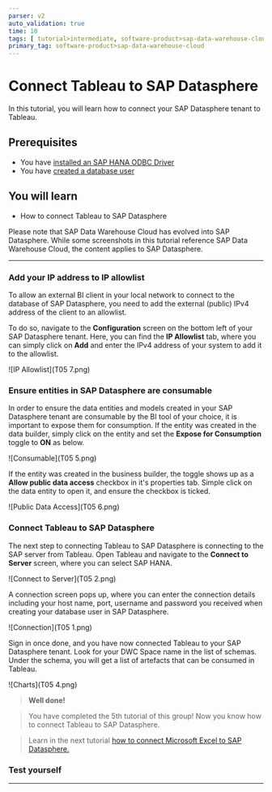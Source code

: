 ```yaml
---
parser: v2
auto_validation: true
time: 10
tags: [ tutorial>intermediate, software-product>sap-data-warehouse-cloud]
primary_tag: software-product>sap-data-warehouse-cloud
---
```


# Connect Tableau to SAP Datasphere
<!-- description --> In this tutorial, you will learn how to connect your SAP Datasphere tenant to Tableau.

## Prerequisites
  - You have [installed an SAP HANA ODBC Driver](data-warehouse-cloud-bi4-install-odbc)
  - You have [created a database user](data-warehouse-cloud-intro8-create-databaseuser)

## You will learn
  - How to connect Tableau to SAP Datasphere

Please note that SAP Data Warehouse Cloud has evolved into SAP Datasphere. While some screenshots in this tutorial reference SAP Data Warehouse Cloud, the content applies to SAP Datasphere.

---
### Add your IP address to IP allowlist


To allow an external BI client in your local network to connect to the database of SAP Datasphere, you need to add the external (public) IPv4 address of the client to an allowlist.

To do so, navigate to the **Configuration** screen on the bottom left of your SAP Datasphere tenant. Here, you can find the **IP Allowlist** tab, where you can simply click on **Add** and enter the IPv4 address of your system to add it to the allowlist.

  ![IP Allowlist](T05 7.png)


### Ensure entities in SAP Datasphere are consumable


In order to ensure the data entities and models created in your SAP Datasphere tenant are consumable by the BI tool of your choice, it is important to expose them for consumption.
If the entity was created in the data builder, simply click on the entity and set the **Expose for Consumption** toggle to **ON** as below.

  ![Consumable](T05 5.png)

If the entity was created in the business builder, the toggle shows up as a **Allow public data access** checkbox in it's properties tab. Simple click on the data entity to open it, and ensure the checkbox is ticked.

  ![Public Data Access](T05 6.png)


### Connect Tableau to SAP Datasphere


The next step to connecting Tableau to SAP Datasphere is connecting to the SAP server from Tableau. Open Tableau and navigate to the **Connect to Server** screen, where you can select SAP HANA.

  ![Connect to Server](T05 2.png)

A connection screen pops up, where you can enter the connection details including your host name, port, username and password you received when creating your database user in SAP Datasphere.

  ![Connection](T05 1.png)

Sign in once done, and you have now connected Tableau to your SAP Datasphere tenant. Look for your DWC Space name in the list of schemas. Under the schema, you will get a list of artefacts that can be consumed in Tableau.

  ![Charts](T05 4.png)


>**Well done!**

> You have completed the 5th tutorial of this group! Now you know how to connect Tableau to SAP Datasphere.

> Learn in the next tutorial [how to connect Microsoft Excel to SAP Datasphere.](data-warehouse-cloud-bi6-connect-excel)



### Test yourself




---
